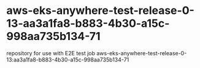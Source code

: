 # aws-eks-anywhere-test-release-0-13-aa3a1fa8-b883-4b30-a15c-998aa735b134-71
repository for use with E2E test job aws-eks-anywhere-test-release-0-13:aa3a1fa8-b883-4b30-a15c-998aa735b134-71
